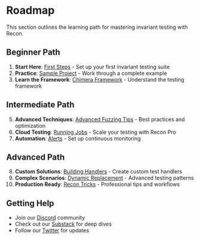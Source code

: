 # Roadmap

This section outlines the learning path for mastering invariant testing with Recon.

## Beginner Path

1. **Start Here**: [First Steps](./first_steps.md) - Set up your first invariant testing suite
2. **Practice**: [Sample Project](./sample_project.md) - Work through a complete example
3. **Learn the Framework**: [Chimera Framework](./chimera_framework.md) - Understand the testing framework
<!-- 4. **Watch & Learn**: [Bootcamp Videos](./bootcamp.md) - Video tutorials and workshops -->

## Intermediate Path

5. **Advanced Techniques**: [Advanced Fuzzing Tips](../extra/advanced.md) - Best practices and optimization
6. **Cloud Testing**: [Running Jobs](../using_recon/running_jobs.md) - Scale your testing with Recon Pro
7. **Automation**: [Alerts](../using_recon/alerts.md) - Set up continuous monitoring

## Advanced Path

8. **Custom Solutions**: [Building Handlers](../using_recon/building_handlers.md) - Create custom test handlers
9. **Complex Scenarios**: [Dynamic Replacement](../using_recon/dynamic_replacement.md) - Advanced testing patterns
10. **Production Ready**: [Recon Tricks](../using_recon/recon_tricks.md) - Professional tips and workflows

## Getting Help

- Join our [Discord](https://discord.gg/aCZrCBZdFd) community
- Check out our [Substack](https://getrecon.substack.com) for deep dives
- Follow our [Twitter](https://x.com/getrecon) for updates
